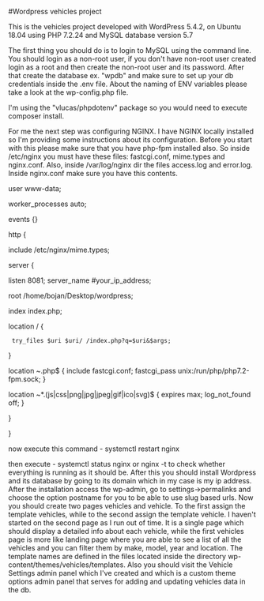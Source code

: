 #Wordpress vehicles project

This is the vehicles project developed with WordPress 5.4.2, 
on Ubuntu 18.04 using PHP 7.2.24 and MySQL database version 5.7

The first thing you should do is to login to MySQL using the command line. 
You should login as a non-root user, 
if you don't have non-root user created login as a root and then 
create the non-root user and its password. 
After that create the database ex. "wpdb" 
and make sure to set up your db credentials inside the .env file.
About the naming of ENV variables please take a look at the wp-config.php file.

I'm using the "vlucas/phpdotenv" package so you would need to execute 
composer install.

For me the next step was configuring NGINX. I have NGINX locally installed so I'm
providing some instructions about its configuration. Before you start with this
please make sure that you have php-fpm installed also. So inside /etc/nginx you
must have these files: fastcgi.conf, mime.types and nginx.conf. Also, inside
/var/log/nginx dir the files access.log and error.log. Inside nginx.conf 
make sure you have this contents.

user www-data;

worker_processes auto;

events {}

http {

  include /etc/nginx/mime.types;


  server {

   listen 8081;
   server_name #your_ip_address;

   root /home/bojan/Desktop/wordpress;

   index index.php;

   location / {

     try_files $uri $uri/ /index.php?q=$uri&$args;

   }

   location ~\.php$ {
     include fastcgi.conf;
     fastcgi_pass unix:/run/php/php7.2-fpm.sock;
   }

   location ~*\.(js|css|png|jpg|jpeg|gif|ico|svg)$ {
     expires max;
     log_not_found off;
   }

  }

}

now execute this command - systemctl restart nginx

then execute - systemctl status nginx or nginx -t to check whether everything is running 
as it should be.
After this you should install Wordpress and its database by going to its domain
which in my case is my ip address.
After the installation access the wp-admin, go to settings->permalinks 
and choose the option postname for you to be able to use slug based urls.
Now you should create two pages vehicles and vehicle. To the first assign the template
vehicles, while to the second assign the template vehicle. 
I haven't started on the second page as I run out of time. It is a single page which should display
a detailed info about each vehicle, while the first vehicles page is more like landing page
where you are able to see a list of all the vehicles and you can filter them by make, model, year and location.
The template names are defined in the files located inside the directory 
wp-content/themes/vehicles/templates. Also you should visit the Vehicle Settings admin panel
which I've created and which is a custom theme options admin panel that serves for adding and updating
vehicles data in the db.
